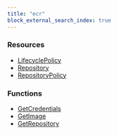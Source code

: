 ```yaml
---
title: "ecr"
block_external_search_index: true
---
```


<!-- WARNING: this file was generated by Pulumi Docs Generator. -->
<!-- Do not edit by hand unless you're certain you know what you are doing! -->

<h3>Resources</h3>
<ul class="api">
    <li><a href="lifecyclepolicy"><span class="symbol resource"></span>LifecyclePolicy</a></li>
    <li><a href="repository"><span class="symbol resource"></span>Repository</a></li>
    <li><a href="repositorypolicy"><span class="symbol resource"></span>RepositoryPolicy</a></li>
</ul>

<h3>Functions</h3>
<ul class="api">
    <li><a href="getcredentials"><span class="symbol datasource"></span>GetCredentials</a></li>
    <li><a href="getimage"><span class="symbol datasource"></span>GetImage</a></li>
    <li><a href="getrepository"><span class="symbol datasource"></span>GetRepository</a></li>
</ul>


